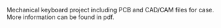 Mechanical keyboard project including PCB and CAD/CAM files for case.
More information can be found in pdf.
